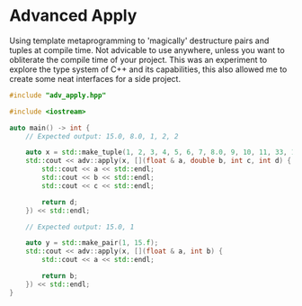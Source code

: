 # Advanced Apply
Using template metaprogramming to 'magically' destructure pairs and tuples at compile time. Not advicable to use anywhere, unless you want to obliterate the compile time of your project. This was an experiment to explore the type system of C++ and its capabilities, this also allowed me to create some neat interfaces for a side project.

``` c++
#include "adv_apply.hpp"

#include <iostream>

auto main() -> int {
	// Expected output: 15.0, 8.0, 1, 2, 2

	auto x = std::make_tuple(1, 2, 3, 4, 5, 6, 7, 8.0, 9, 10, 11, 33, 13, 14, 15.f, 16, 17, 18, 2);
	std::cout << adv::apply(x, [](float & a, double b, int c, int d) {
		std::cout << a << std::endl;
		std::cout << b << std::endl;
		std::cout << c << std::endl;

		return d;
	}) << std::endl;

	// Expected output: 15.0, 1

	auto y = std::make_pair(1, 15.f);
	std::cout << adv::apply(x, [](float & a, int b) {
		std::cout << a << std::endl;

		return b;
	}) << std::endl;
}
